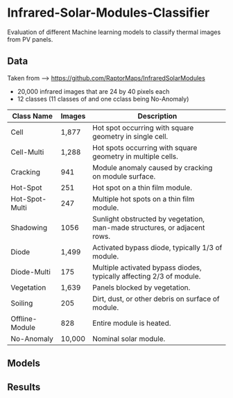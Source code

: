 # Infrared-Solar-Modules-Classifier
Evaluation of different Machine learning models to classify thermal images from PV panels.



## Data 
Taken from --> https://github.com/RaptorMaps/InfraredSolarModules

- 20,000 infrared images that are 24 by 40 pixels each
- 12 classes (11 classes of and one cclass being No-Anomaly)

|Class Name|	Images|	Description|
|-------------|-------------|-------------|
|Cell	 | 1,877|	Hot spot occurring with square geometry in single cell.|
|Cell-Multi	| 1,288|	Hot spots occurring with square geometry in multiple cells.|
|Cracking|	941|	Module anomaly caused by cracking on module surface.|
|Hot-Spot|	251|	Hot spot on a thin film module.|
|Hot-Spot-Multi|	247|	Multiple hot spots on a thin film module.|
|Shadowing|	1056|	Sunlight obstructed by vegetation, man-made structures, or adjacent rows.|
|Diode|	1,499|	Activated bypass diode, typically 1/3 of module.|
|Diode-Multi|	175|	Multiple activated bypass diodes, typically affecting 2/3 of module.|
|Vegetation|	1,639|	Panels blocked by vegetation.|
|Soiling|	205|	Dirt, dust, or other debris on surface of module.|
|Offline-Module|	828|	Entire module is heated.|
|No-Anomaly|	10,000|	Nominal solar module.|


## Models

## Results
